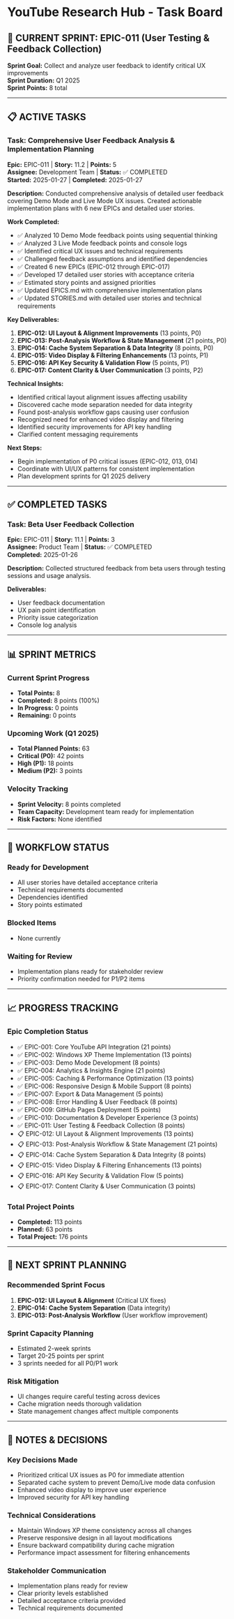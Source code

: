 # YouTube Research Hub - Task Board

## 🎯 **CURRENT SPRINT: EPIC-011 (User Testing & Feedback Collection)**
**Sprint Goal:** Collect and analyze user feedback to identify critical UX improvements  
**Sprint Duration:** Q1 2025  
**Sprint Points:** 8 total

---

## 📋 **ACTIVE TASKS**

### **Task: Comprehensive User Feedback Analysis & Implementation Planning**
**Epic:** EPIC-011 | **Story:** 11.2 | **Points:** 5  
**Assignee:** Development Team | **Status:** ✅ COMPLETED  
**Started:** 2025-01-27 | **Completed:** 2025-01-27

**Description:**
Conducted comprehensive analysis of detailed user feedback covering Demo Mode and Live Mode UX issues. Created actionable implementation plans with 6 new EPICs and detailed user stories.

**Work Completed:**
- ✅ Analyzed 10 Demo Mode feedback points using sequential thinking
- ✅ Analyzed 3 Live Mode feedback points and console logs
- ✅ Identified critical UX issues and technical requirements
- ✅ Challenged feedback assumptions and identified dependencies
- ✅ Created 6 new EPICs (EPIC-012 through EPIC-017)
- ✅ Developed 17 detailed user stories with acceptance criteria
- ✅ Estimated story points and assigned priorities
- ✅ Updated EPICS.md with comprehensive implementation plans
- ✅ Updated STORIES.md with detailed user stories and technical requirements

**Key Deliverables:**
1. **EPIC-012: UI Layout & Alignment Improvements** (13 points, P0)
2. **EPIC-013: Post-Analysis Workflow & State Management** (21 points, P0)
3. **EPIC-014: Cache System Separation & Data Integrity** (8 points, P0)
4. **EPIC-015: Video Display & Filtering Enhancements** (13 points, P1)
5. **EPIC-016: API Key Security & Validation Flow** (5 points, P1)
6. **EPIC-017: Content Clarity & User Communication** (3 points, P2)

**Technical Insights:**
- Identified critical layout alignment issues affecting usability
- Discovered cache mode separation needed for data integrity
- Found post-analysis workflow gaps causing user confusion
- Recognized need for enhanced video display and filtering
- Identified security improvements for API key handling
- Clarified content messaging requirements

**Next Steps:**
- Begin implementation of P0 critical issues (EPIC-012, 013, 014)
- Coordinate with UI/UX patterns for consistent implementation
- Plan development sprints for Q1 2025 delivery

---

## ✅ **COMPLETED TASKS**

### **Task: Beta User Feedback Collection**
**Epic:** EPIC-011 | **Story:** 11.1 | **Points:** 3  
**Assignee:** Product Team | **Status:** ✅ COMPLETED  
**Completed:** 2025-01-26

**Description:**
Collected structured feedback from beta users through testing sessions and usage analysis.

**Deliverables:**
- User feedback documentation
- UX pain point identification
- Priority issue categorization
- Console log analysis

---

## 📊 **SPRINT METRICS**

### **Current Sprint Progress**
- **Total Points:** 8
- **Completed:** 8 points (100%)
- **In Progress:** 0 points
- **Remaining:** 0 points

### **Upcoming Work (Q1 2025)**
- **Total Planned Points:** 63
- **Critical (P0):** 42 points
- **High (P1):** 18 points  
- **Medium (P2):** 3 points

### **Velocity Tracking**
- **Sprint Velocity:** 8 points completed
- **Team Capacity:** Development team ready for implementation
- **Risk Factors:** None identified

---

## 🔄 **WORKFLOW STATUS**

### **Ready for Development**
- All user stories have detailed acceptance criteria
- Technical requirements documented
- Dependencies identified
- Story points estimated

### **Blocked Items**
- None currently

### **Waiting for Review**
- Implementation plans ready for stakeholder review
- Priority confirmation needed for P1/P2 items

---

## 📈 **PROGRESS TRACKING**

### **Epic Completion Status**
- ✅ EPIC-001: Core YouTube API Integration (21 points)
- ✅ EPIC-002: Windows XP Theme Implementation (13 points)
- ✅ EPIC-003: Demo Mode Development (8 points)
- ✅ EPIC-004: Analytics & Insights Engine (21 points)
- ✅ EPIC-005: Caching & Performance Optimization (13 points)
- ✅ EPIC-006: Responsive Design & Mobile Support (8 points)
- ✅ EPIC-007: Export & Data Management (5 points)
- ✅ EPIC-008: Error Handling & User Feedback (8 points)
- ✅ EPIC-009: GitHub Pages Deployment (5 points)
- ✅ EPIC-010: Documentation & Developer Experience (3 points)
- ✅ EPIC-011: User Testing & Feedback Collection (8 points)
- 📋 EPIC-012: UI Layout & Alignment Improvements (13 points)
- 📋 EPIC-013: Post-Analysis Workflow & State Management (21 points)
- 📋 EPIC-014: Cache System Separation & Data Integrity (8 points)
- 📋 EPIC-015: Video Display & Filtering Enhancements (13 points)
- 📋 EPIC-016: API Key Security & Validation Flow (5 points)
- 📋 EPIC-017: Content Clarity & User Communication (3 points)

### **Total Project Points**
- **Completed:** 113 points
- **Planned:** 63 points
- **Total Project:** 176 points

---

## 🎯 **NEXT SPRINT PLANNING**

### **Recommended Sprint Focus**
1. **EPIC-012: UI Layout & Alignment** (Critical UX fixes)
2. **EPIC-014: Cache System Separation** (Data integrity)
3. **EPIC-013: Post-Analysis Workflow** (User workflow improvement)

### **Sprint Capacity Planning**
- Estimated 2-week sprints
- Target 20-25 points per sprint
- 3 sprints needed for all P0/P1 work

### **Risk Mitigation**
- UI changes require careful testing across devices
- Cache migration needs thorough validation
- State management changes affect multiple components

---

## 📝 **NOTES & DECISIONS**

### **Key Decisions Made**
- Prioritized critical UX issues as P0 for immediate attention
- Separated cache system to prevent Demo/Live mode data confusion
- Enhanced video display to improve user experience
- Improved security for API key handling

### **Technical Considerations**
- Maintain Windows XP theme consistency across all changes
- Preserve responsive design in all layout modifications
- Ensure backward compatibility during cache migration
- Performance impact assessment for filtering enhancements

### **Stakeholder Communication**
- Implementation plans ready for review
- Clear priority levels established
- Detailed acceptance criteria provided
- Technical requirements documented 